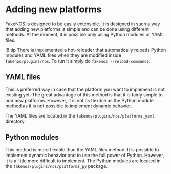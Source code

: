 # Adding new platforms
FakeNOS is designed to be easily extensible. It is designed in such 
a way that adding new platforms is simple and can be done using different
methods. At the moment, it is possible only using Python modules or YAML files.

!!! tip
    There is implemented a hot-reloader that automatically reloads Python modules
    and YAML files when they are modified inside `fakenos/plugins/nos`. To run it
    simply do `fakenos --reload-commands`.

## YAML files
This is preferred way in case that the platform you want to implement is not
existing yet. The great advantage of this method is that it is fairly simple
to add new platforms. However, it is not as flexible as the Python module method
as it is not possible to implement dynamic behavior.

The YAML files are located in the `fakenos/plugins/nos/platforms_yaml` directory.


## Python modules
This method is more flexible than the YAML files method. It is possible to implement
dynamic behavior and to use the full power of Python. However, it is a little more difficult to
implement. The Python modules are located in the `fakenos/plugins/nos/platforms_py` package.
